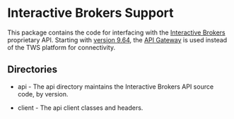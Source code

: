 Interactive Brokers Support
===========================

This package contains the code for interfacing with the [Interactive Brokers][]
proprietary API.  Starting with [version 9.64][], the [API Gateway][] is used
instead of the TWS platform for connectivity.

Directories
-----------
 - api - The api directory maintains the Interactive Brokers API source code,
by version.

 - client - The api client classes and headers.

[Interactive Brokers]: http://interactivebrokers.com
[version 9.64]: https://github.com/lab616/lab616/tree/master/cpp-ib/src/ib/api/9.64beta%2F
[API Gateway]: http://interactivebrokers.com/en/p.php?f=programInterface&ib_entity=llc#connection
